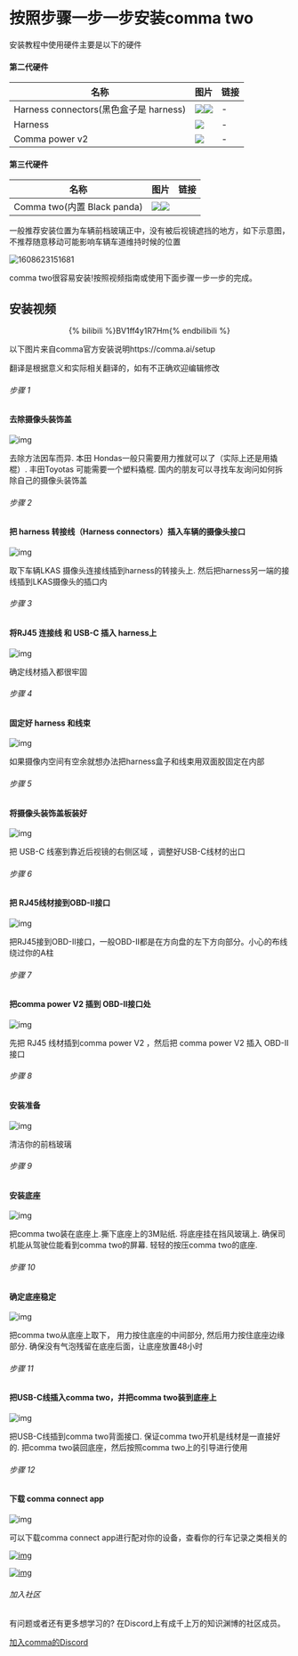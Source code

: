 

# 按照步骤一步一步安装comma two



安装教程中使用硬件主要是以下的硬件
#### 第二代硬件

名称|图片|链接
-|-|-
Harness connectors(黑色盒子是 harness)|<img src="/files/harness_connectors_with_harness.png" class="max-h-100"><img src="/files/harness_connectors.png" class="max-h-100">|-
Harness|<img src="/files/harness1.jpeg" class="max-h-100">|-
Comma power v2|<img src="/files/comma_power_v2.png" class="max-h-100">|-

#### 第三代硬件

名称|图片|链接
-|-|-
Comma two(内置 Black panda)|<img src="/files/comma_2_1.jpg" class="max-h-100"><img src="/files/comma_2_2.jpg" class="max-h-100">



一般推荐安装位置为车辆前档玻璃正中，没有被后视镜遮挡的地方，如下示意图，不推荐随意移动可能影响车辆车道维持时候的位置

![1608623151681](../files/Getting_started_with_your_comma_two/1608623151681.png)

comma two很容易安装!按照视频指南或使用下面步骤一步一步的完成。

## 安装视频
<center>
{% bilibili %}BV1ff4y1R7Hm{% endbilibili %}
</center>



以下图片来自comma官方安装说明https://comma.ai/setup

翻译是根据意义和实际相关翻译的，如有不正确欢迎编辑修改

###### 步骤 1

#### 去除摄像头装饰盖

![img](../files/Getting_started_with_your_comma_two/two-setup-step-01.jpg)

去除方法因车而异. 本田 Hondas一般只需要用力推就可以了（实际上还是用撬棍）. 丰田Toyotas 可能需要一个塑料撬棍. 国内的朋友可以寻找车友询问如何拆除自己的摄像头装饰盖

###### 步骤 2

#### 把 harness 转接线（Harness connectors）插入车辆的摄像头接口

![img](../files/Getting_started_with_your_comma_two/two-setup-step-02.jpg)

取下车辆LKAS 摄像头连接线插到harness的转接头上. 然后把harness另一端的接线插到LKAS摄像头的插口内

###### 步骤 3

####  将RJ45 连接线 和 USB-C 插入 harness上

![img](../files/Getting_started_with_your_comma_two/two-setup-step-03.jpg)

确定线材插入都很牢固



###### 步骤 4

#### 固定好 harness 和线束

![img](../files/Getting_started_with_your_comma_two/two-setup-step-04.jpg)

如果摄像内空间有空余就想办法把harness盒子和线束用双面胶固定在内部

###### 步骤 5

#### 将摄像头装饰盖板装好

![img](../files/Getting_started_with_your_comma_two/two-setup-step-05.jpg)

把 USB-C 线塞到靠近后视镜的右侧区域 ，调整好USB-C线材的出口

###### 步骤 6

#### 把 RJ45线材接到OBD-II接口

![img](../files/Getting_started_with_your_comma_two/two-setup-step-06.jpg)

把RJ45接到OBD-II接口，一般OBD-II都是在方向盘的左下方向部分。小心的布线绕过你的A柱

###### 步骤 7

#### 把comma power V2 插到 OBD-II接口处

![img](../files/Getting_started_with_your_comma_two/two-setup-step-07.jpg)

先把 RJ45 线材插到comma power V2 ，然后把 comma power V2 插入 OBD-II 接口

###### 步骤 8

#### 安装准备

![img](../files/Getting_started_with_your_comma_two/two-setup-step-08.jpg)

清洁你的前档玻璃

###### 步骤 9

#### 安装底座

![img](../files/Getting_started_with_your_comma_two/two-setup-step-09.jpg)

把comma two装在底座上.撕下底座上的3M贴纸. 将底座挂在挡风玻璃上. 确保司机能从驾驶位能看到comma two的屏幕. 轻轻的按压comma two的底座.

###### 步骤 10

#### 确定底座稳定

![img](../files/Getting_started_with_your_comma_two/two-setup-step-10.jpg)

把comma two从底座上取下， 用力按住底座的中间部分, 然后用力按住底座边缘部分. 确保没有气泡残留在底座后面，让底座放置48小时 

###### 步骤 11

#### 把USB-C线插入comma two，并把comma two装到底座上

![img](../files/Getting_started_with_your_comma_two/two-setup-step-11.jpg)

把USB-C线插到comma two背面接口. 保证comma two开机是线材是一直接好的. 把comma two装回底座，然后按照comma two上的引导进行使用

###### 步骤 12

#### 下载 comma connect app

![img](../files/Getting_started_with_your_comma_two/two-setup-step-12.jpg)

可以下载comma connect app进行配对你的设备，查看你的行车记录之类相关的

[![img](../files/Getting_started_with_your_comma_two/appstore.svg)](https://apps.apple.com/us/app/comma-connect/id1456551889)

[![img](../files/Getting_started_with_your_comma_two/playstore.png)](https://play.google.com/store/apps/details?id=ai.comma.connect&hl=en_US)

###### 加入社区

有问题或者还有更多想学习的? 在Discord上有成千上万的知识渊博的社区成员。

[加入comma的Discord](https://discord.comma.ai/)

